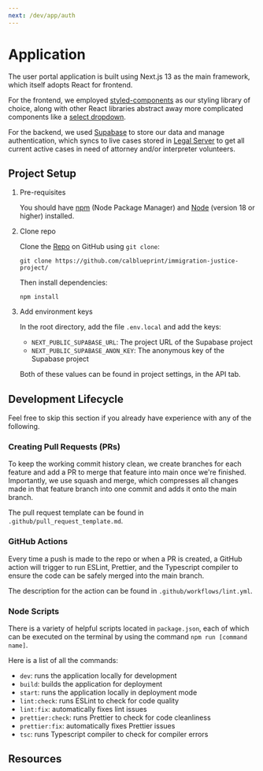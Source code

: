 ```yaml
---
next: /dev/app/auth
---
```


# Application

The user portal application is built using Next.js 13 as the main framework, which itself adopts React for frontend.

For the frontend, we employed [styled-components](https://styled-components.com/) as our styling library of choice, along with other React libraries abstract away more complicated components like a [select dropdown](https://react-select.com/home).

For the backend, we used [Supabase](https://supabase.com/) to store our data and manage authentication, which syncs to live cases stored in [Legal Server](https://www.legalserver.org/) to get all current active cases in need of attorney and/or interpreter volunteers.

## Project Setup

1. Pre-requisites

    You should have [npm](https://www.npmjs.com/) (Node Package Manager) and [Node](https://nodejs.org/en) (version 18 or higher) installed.

2. Clone repo

    Clone the [Repo](https://github.com/calblueprint/immigration-justice-project/) on GitHub using `git clone`:
    ```bash:no-line-numbers
    git clone https://github.com/calblueprint/immigration-justice-project/
    ```

    Then install dependencies:
    ```bash:no-line-numbers
    npm install
    ```

3. Add environment keys

    In the root directory, add the file `.env.local` and add the keys:

    - `NEXT_PUBLIC_SUPABASE_URL`: The project URL of the Supabase project
    - `NEXT_PUBLIC_SUPABASE_ANON_KEY`: The anonymous key of the Supabase project

    Both of these values can be found in project settings, in the API tab.

## Development Lifecycle

Feel free to skip this section if you already have experience with any of the following.

### Creating Pull Requests (PRs)

To keep the working commit history clean, we create branches for each feature and add a PR to merge that feature into main once we're finished. Importantly, we use squash and merge, which compresses all changes made in that feature branch into one commit and adds it onto the main branch.

The pull request template can be found in `.github/pull_request_template.md`.

### GitHub Actions

Every time a push is made to the repo or when a PR is created, a GitHub action will trigger to run ESLint, Prettier, and the Typescript compiler to ensure the code can be safely merged into the main branch.

The description for the action can be found in `.github/workflows/lint.yml`.

### Node Scripts

There is a variety of helpful scripts located in `package.json`, each of which can be executed on the terminal by using the command `npm run [command name]`.

Here is a list of all the commands:
- `dev`: runs the application locally for development
- `build`: builds the application for deployment
- `start`: runs the application locally in deployment mode
- `lint:check`: runs ESLint to check for code quality
- `lint:fix`: automatically fixes lint issues
- `prettier:check`: runs Prettier to check for code cleanliness
- `prettier:fix`: automatically fixes Prettier issues
- `tsc`: runs Typescript compiler to check for compiler errors

## Resources
